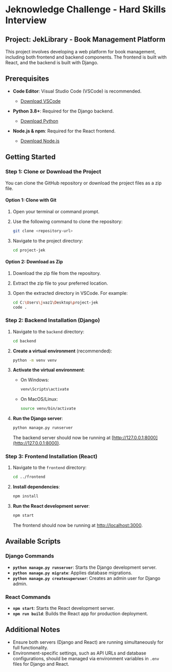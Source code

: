 # Jeknowledge Challenge - Hard Skills Interview

## Project: JekLibrary - Book Management Platform

This project involves developing a web platform for book management, including both frontend and backend components. The frontend is built with React, and the backend is built with Django.

## Prerequisites

- **Code Editor**: Visual Studio Code (VSCode) is recommended.

  - [Download VSCode](https://code.visualstudio.com/download)

- **Python 3.8+**: Required for the Django backend.

  - [Download Python](https://www.python.org/downloads/)

- **Node.js & npm**: Required for the React frontend.

  - [Download Node.js](https://nodejs.org/)


## Getting Started

### Step 1: Clone or Download the Project

You can clone the GitHub repository or download the project files as a zip file.

#### Option 1: Clone with Git

1. Open your terminal or command prompt.
2. Use the following command to clone the repository:

   ```bash
   git clone <repository-url>
   ```

3. Navigate to the project directory:

   ```bash
   cd project-jek
   ```

#### Option 2: Download as Zip

1. Download the zip file from the repository.
2. Extract the zip file to your preferred location.
3. Open the extracted directory in VSCode. For example:

   ```bash
   cd C:\Users\jvaz1\Desktop\project-jek
   code .
   ```

### Step 2: Backend Installation (Django)

1. Navigate to the `backend` directory:

   ```bash
   cd backend
   ```

2. **Create a virtual environment** (recommended):

   ```bash
   python -m venv venv
   ```

3. **Activate the virtual environment**:

   - On Windows:

     ```bash
     venv\Scripts\activate
     ```

   - On MacOS/Linux:

     ```bash
     source venv/bin/activate
     ```


6. **Run the Django server**:

   ```bash
   python manage.py runserver
   ```

   The backend server should now be running at [http://127.0.0.1:8000](http://127.0.0.1:8000).

### Step 3: Frontend Installation (React)

1. Navigate to the `frontend` directory:

   ```bash
   cd ../frontend
   ```

2. **Install dependencies**:

   ```bash
   npm install
   ```

3. **Run the React development server**:

   ```bash
   npm start
   ```

   The frontend should now be running at [http://localhost:3000](http://localhost:3000).

## Available Scripts

### Django Commands

- **`python manage.py runserver`**: Starts the Django development server.
- **`python manage.py migrate`**: Applies database migrations.
- **`python manage.py createsuperuser`**: Creates an admin user for Django admin.

### React Commands

- **`npm start`**: Starts the React development server.
- **`npm run build`**: Builds the React app for production deployment.

## Additional Notes

- Ensure both servers (Django and React) are running simultaneously for full functionality.
- Environment-specific settings, such as API URLs and database configurations, should be managed via environment variables in `.env` files for Django and React.
